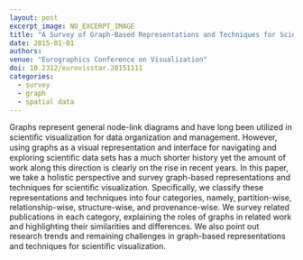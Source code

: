 ```yaml
---
layout: post
excerpt_image: NO_EXCERPT_IMAGE
title: "A Survey of Graph-Based Representations and Techniques for Scientific Visualization"
date: 2015-01-01
authors: 
venue: "Eurographics Conference on Visualization"
doi: 10.2312/eurovisstar.20151111
categories:
  - survey
  - graph
  - spatial data
---
```

Graphs represent general node-link diagrams and have long been utilized in scientiﬁc visualization for data organization and management. However, using graphs as a visual representation and interface for navigating and exploring scientiﬁc data sets has a much shorter history yet the amount of work along this direction is clearly on the rise in recent years. In this paper, we take a holistic perspective and survey graph-based representations and techniques for scientiﬁc visualization. Speciﬁcally, we classify these representations and techniques into four categories, namely, partition-wise, relationship-wise, structure-wise, and provenance-wise. We survey related publications in each category, explaining the roles of graphs in related work and highlighting their similarities and differences. We also point out research trends and remaining challenges in graph-based representations and techniques for scientiﬁc visualization.
